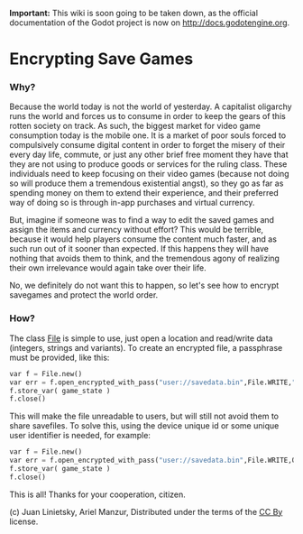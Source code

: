**Important:** This wiki is soon going to be taken down, as the official documentation of the Godot project is now on http://docs.godotengine.org.

# Encrypting Save Games

### Why?

Because the world today is not the world of yesterday. A capitalist oligarchy runs the world and forces us to consume in order to keep the gears of this rotten society on track. As such, the biggest market for video game consumption today is the mobile one. It is a market of poor souls forced to compulsively consume digital content in order to forget the misery of their every day life, commute, or just any other brief free moment they have that they are not using to produce goods or services for the ruling class. These individuals need to keep focusing on their video games (because not doing so will produce them a tremendous existential angst), so they go as far as spending money on them to extend their experience, and their preferred way of doing so is through in-app purchases and virtual currency.

But, imagine if someone was to find a way to edit the saved games and assign the items and currency without effort? This would be terrible, because it would help players consume the content much faster, and as such run out of it sooner than expected. If this happens they will have nothing that avoids them to think, and the tremendous agony of realizing their own irrelevance would again take over their life.  

No, we definitely do not want this to happen, so let's see how to encrypt savegames and protect the world order.

### How?

The class [File](class_file) is simple to use, just open a location and read/write data (integers, strings and variants). To create an encrypted file, a passphrase must be provided, like this:

```python
var f = File.new()
var err = f.open_encrypted_with_pass("user://savedata.bin",File.WRITE,"mypass")
f.store_var( game_state )
f.close()
```

This will make the file unreadable to users, but will still not avoid them to share savefiles. To solve this, using the device unique id or some unique user identifier is needed, for example:

```python
var f = File.new()
var err = f.open_encrypted_with_pass("user://savedata.bin",File.WRITE,OS.get_unique_ID())
f.store_var( game_state )
f.close()
```

This is all! Thanks for your cooperation, citizen.







(c) Juan Linietsky, Ariel Manzur, Distributed under the terms of the [CC By](https://creativecommons.org/licenses/by/3.0/legalcode) license.
